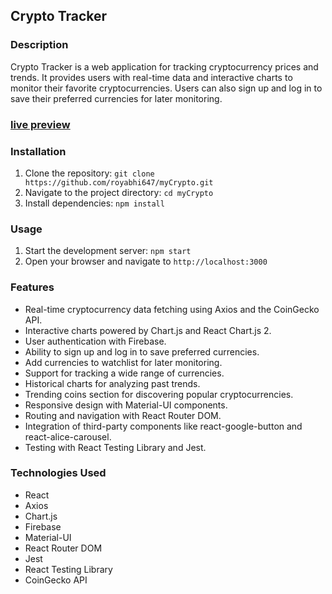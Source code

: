 ## Crypto Tracker

### Description
Crypto Tracker is a web application for tracking cryptocurrency prices and trends. It provides users with real-time data and interactive charts to monitor their favorite cryptocurrencies. Users can also sign up and log in to save their preferred currencies for later monitoring.

### [live preview](https://abhii-crypto.netlify.app/)

### Installation
1. Clone the repository: `git clone https://github.com/royabhi647/myCrypto.git`
2. Navigate to the project directory: `cd myCrypto`
3. Install dependencies: `npm install`

### Usage
1. Start the development server: `npm start`
2. Open your browser and navigate to `http://localhost:3000`

### Features
- Real-time cryptocurrency data fetching using Axios and the CoinGecko API.
- Interactive charts powered by Chart.js and React Chart.js 2.
- User authentication with Firebase.
- Ability to sign up and log in to save preferred currencies.
- Add currencies to watchlist for later monitoring.
- Support for tracking a wide range of currencies.
- Historical charts for analyzing past trends.
- Trending coins section for discovering popular cryptocurrencies.
- Responsive design with Material-UI components.
- Routing and navigation with React Router DOM.
- Integration of third-party components like react-google-button and react-alice-carousel.
- Testing with React Testing Library and Jest.

### Technologies Used
- React
- Axios
- Chart.js
- Firebase
- Material-UI
- React Router DOM
- Jest
- React Testing Library
- CoinGecko API